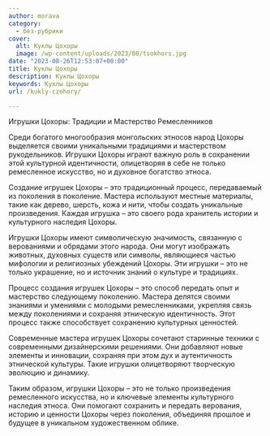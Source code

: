 ```yaml
---
author: morava
category:
  - без-рубрики
cover:
  alt: Куклы Цохоры
  image: /wp-content/uploads/2023/08/tsokhors.jpg
date: "2023-08-26T12:53:07+00:00"
title: Куклы Цохоры
description: Куклы Цохоры
keywords: Куклы Цохоры
url: /kukly-czohory/

---
```

Игрушки Цохоры: Традиции и Мастерство Ремесленников

Среди богатого многообразия монгольских этносов народ Цохоры выделяется своими уникальными традициями и мастерством рукодельников. Игрушки Цохоры играют важную роль в сохранении этой культурной идентичности, олицетворяя в себе не только ремесленное искусство, но и духовное богатство этноса.

Создание игрушек Цохоры – это традиционный процесс, передаваемый из поколения в поколение. Мастера используют местные материалы, такие как дерево, шерсть, кожа и нити, чтобы создать уникальные произведения. Каждая игрушка – это своего рода хранитель истории и культурного наследия Цохоры.

Игрушки Цохоры имеют символическую значимость, связанную с верованиями и обрядами этого народа. Они могут изображать животных, духовных существ или символы, являющиеся частью мифологии и религиозных убеждений Цохоры. Эти игрушки – это не только украшение, но и источник знаний о культуре и традициях.

Процесс создания игрушек Цохоры – это способ передать опыт и мастерство следующему поколению. Мастера делятся своими знаниями и умениями с молодыми ремесленниками, укрепляя связь между поколениями и сохраняя этническую идентичность. Этот процесс также способствует сохранению культурных ценностей.

Современные мастера игрушек Цохоры сочетают старинные техники с современными дизайнерскими решениями. Они добавляют новые элементы и инновации, сохраняя при этом дух и аутентичность этнической культуры. Такие игрушки олицетворяют творческую эволюцию и динамику.

Таким образом, игрушки Цохоры – это не только произведения ремесленного искусства, но и ключевые элементы культурного наследия этноса. Они помогают сохранить и передать верования, историю и ценности Цохоры через поколения, объединяя прошлое и будущее в уникальном художественном облике.
